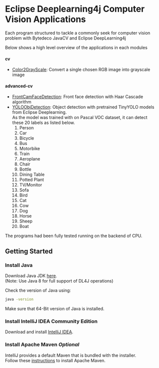 # Eclipse Deeplearning4j Computer Vision Applications  

Each program structured to tackle a commonly seek for computer vision problem with Bytedeco JavaCV and Eclipse DeepLearning4j  

Below shows a high level overview of the applications in each modules

#### cv  
- [Color2GrayScale](https://github.com/CertifaiAI/computervision_with_java/blob/master/cv/src/main/java/ai/certifai/Color2GrayScale.java): Convert a single chosen RGB image into grayscale image

#### advanced-cv  
- [FrontCamFaceDetection](https://github.com/CertifaiAI/computervision_with_java/blob/master/advanced-cv/src/main/java/ai/certifai/FrontCamFaceDetection.java): Front face detection with Haar Cascade algorithm
- [YOLOObjDetection](https://github.com/CertifaiAI/computervision_with_java/blob/master/advanced-cv/src/main/java/ai/certifai/YOLOObjDetection.java): Object detection with pretrained TinyYOLO models from Eclipse Deeplearning.  
As the model was trained with on Pascal VOC dataset, it can detect these 20 labels as listed below.  
    1. Person
    2. Car
    3. Bicycle
    4. Bus
    5. Motorbike
    6. Train
    7. Aeroplane
    8. Chair
    9. Bottle
    10. Dining Table
    11. Potted Plant
    12. TV/Monitor
    13. Sofa
    14. Bird
    15. Cat
    16. Cow
    17. Dog
    18. Horse
    19. Sheep
    20. Boat


The programs had been fully tested running on the backend of CPU.  

## Getting Started ##

### Install Java ###

Download Java JDK
[here](https://adoptopenjdk.net/).  
(Note: Use Java 8 for full support of DL4J operations)

Check the version of Java using: 
```sh
java -version
```

Make sure that 64-Bit version of Java is installed.

### Install IntelliJ IDEA Community Edition ###
Download and install 
[IntelliJ IDEA](https://www.jetbrains.com/idea/download/).

### Install Apache Maven  *Optional* ###
IntelliJ provides a default Maven that is bundled with the installer.  
Follow these [instructions](https://maven.apache.org/install.html) to install Apache Maven.
